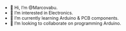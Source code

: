 - 👋 Hi, I’m @Marcovabu.
- 👀 I’m interested in Electronics.
- 🌱 I’m currently learning Arduino & PCB components.
- 💞️ I’m looking to collaborate on programming Arduino.
